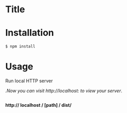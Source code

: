 # Title



# Installation

```$ npm install```


# Usage

Run local HTTP server

<em>.Now you can visit http://localhost: to view your server</em>.
```
```
**http:// localhost / [path] / dist/**


